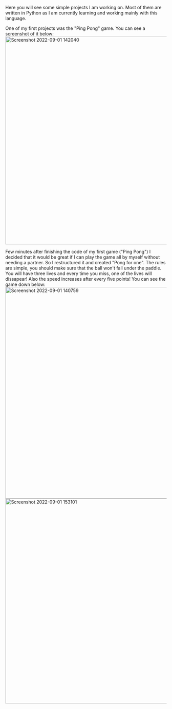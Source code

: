 Here you will see some simple projects I am working on. Most of them are written in Python as I am currently learning and working mainly with this language.



One of my first projects was the "Ping Pong" game. You can see a screenshot of it below:
<img width="647" alt="Screenshot 2022-09-01 142040" src="https://user-images.githubusercontent.com/106106321/187902192-88f4b85e-81aa-43c1-ae83-21a9896b4b7f.png">


Few minutes after finishing the code of my first game ("Ping Pong") I decided that it would be great if I can play the game all by myself without needing a partner. So I restructured it and created "Pong for one". The rules are simple, you should make sure that the ball won't fall under the paddle. You will have three lives and every time you miss, one of the lives will dissapear! Also the speed increases after every five points! You can see the game down below: 
<img width="658" alt="Screenshot 2022-09-01 140759" src="https://user-images.githubusercontent.com/106106321/187901110-9a063b73-0472-42fd-9999-c30c8593ba6d.png">
<img width="638" alt="Screenshot 2022-09-01 153101" src="https://user-images.githubusercontent.com/106106321/187914299-75851d0d-74bd-48a0-a696-ffd3a0288876.png">

